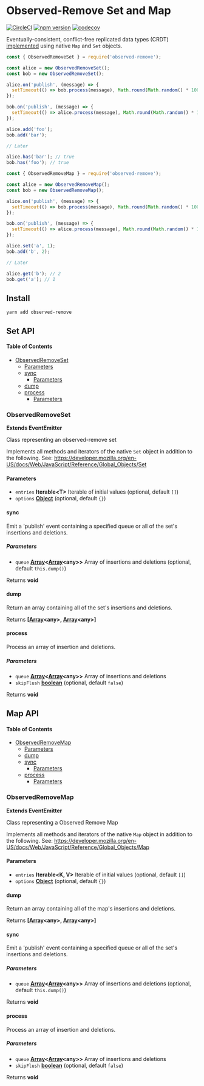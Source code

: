# Observed-Remove Set and Map

[![CircleCI](https://circleci.com/gh/wehriam/observed-remove.svg?style=svg)](https://circleci.com/gh/wehriam/observed-remove) [![npm version](https://badge.fury.io/js/observed-remove.svg)](http://badge.fury.io/js/observed-remove) [![codecov](https://codecov.io/gh/wehriam/observed-remove/branch/master/graph/badge.svg)](https://codecov.io/gh/wehriam/observed-remove)

Eventually-consistent, conflict-free replicated data types (CRDT) [implemented](https://github.com/wehriam/observed-remove/blob/master/src/index.js) using native `Map` and `Set` objects.

```js
const { ObservedRemoveSet } = require('observed-remove');

const alice = new ObservedRemoveSet();
const bob = new ObservedRemoveSet();

alice.on('publish', (message) => {
  setTimeout(() => bob.process(message), Math.round(Math.random() * 1000));
});

bob.on('publish', (message) => {
  setTimeout(() => alice.process(message), Math.round(Math.random() * 1000));
});

alice.add('foo');
bob.add('bar');

// Later

alice.has('bar'); // true
bob.has('foo'); // true
```

```js
const { ObservedRemoveMap } = require('observed-remove');

const alice = new ObservedRemoveMap();
const bob = new ObservedRemoveMap();

alice.on('publish', (message) => {
  setTimeout(() => bob.process(message), Math.round(Math.random() * 1000));
});

bob.on('publish', (message) => {
  setTimeout(() => alice.process(message), Math.round(Math.random() * 1000));
});

alice.set('a', 1);
bob.add('b', 2);

// Later

alice.get('b'); // 2
bob.get('a'); // 1
```

## Install

`yarn add observed-remove`

## Set API

<!-- Generated by documentation.js. Update this documentation by updating the source code. -->

#### Table of Contents

-   [ObservedRemoveSet](#observedremoveset)
    -   [Parameters](#parameters)
    -   [sync](#sync)
        -   [Parameters](#parameters-1)
    -   [dump](#dump)
    -   [process](#process)
        -   [Parameters](#parameters-2)

### ObservedRemoveSet

**Extends EventEmitter**

Class representing an observed-remove set

Implements all methods and iterators of the native `Set` object in addition to the following.
See: <https://developer.mozilla.org/en-US/docs/Web/JavaScript/Reference/Global_Objects/Set>

#### Parameters

-   `entries` **Iterable&lt;T>** Iterable of initial values (optional, default `[]`)
-   `options` **[Object](https://developer.mozilla.org/docs/Web/JavaScript/Reference/Global_Objects/Object)**  (optional, default `{}`)

#### sync

Emit a 'publish' event containing a specified queue or all of the set's insertions and deletions.

##### Parameters

-   `queue` **[Array](https://developer.mozilla.org/docs/Web/JavaScript/Reference/Global_Objects/Array)&lt;[Array](https://developer.mozilla.org/docs/Web/JavaScript/Reference/Global_Objects/Array)&lt;any>>** Array of insertions and deletions (optional, default `this.dump()`)

Returns **void** 

#### dump

Return an array containing all of the set's insertions and deletions.

Returns **\[[Array](https://developer.mozilla.org/docs/Web/JavaScript/Reference/Global_Objects/Array)&lt;any>, [Array](https://developer.mozilla.org/docs/Web/JavaScript/Reference/Global_Objects/Array)&lt;any>]** 

#### process

Process an array of insertion and deletions.

##### Parameters

-   `queue` **[Array](https://developer.mozilla.org/docs/Web/JavaScript/Reference/Global_Objects/Array)&lt;[Array](https://developer.mozilla.org/docs/Web/JavaScript/Reference/Global_Objects/Array)&lt;any>>** Array of insertions and deletions
-   `skipFlush` **[boolean](https://developer.mozilla.org/docs/Web/JavaScript/Reference/Global_Objects/Boolean)**  (optional, default `false`)

Returns **void** 

## Map API

<!-- Generated by documentation.js. Update this documentation by updating the source code. -->

#### Table of Contents

-   [ObservedRemoveMap](#observedremovemap)
    -   [Parameters](#parameters)
    -   [dump](#dump)
    -   [sync](#sync)
        -   [Parameters](#parameters-1)
    -   [process](#process)
        -   [Parameters](#parameters-2)

### ObservedRemoveMap

**Extends EventEmitter**

Class representing a Observed Remove Map

Implements all methods and iterators of the native `Map` object in addition to the following.
See: <https://developer.mozilla.org/en-US/docs/Web/JavaScript/Reference/Global_Objects/Map>

#### Parameters

-   `entries` **Iterable&lt;K, V>** Iterable of initial values (optional, default `[]`)
-   `options` **[Object](https://developer.mozilla.org/docs/Web/JavaScript/Reference/Global_Objects/Object)**  (optional, default `{}`)

#### dump

Return an array containing all of the map's insertions and deletions.

Returns **\[[Array](https://developer.mozilla.org/docs/Web/JavaScript/Reference/Global_Objects/Array)&lt;any>, [Array](https://developer.mozilla.org/docs/Web/JavaScript/Reference/Global_Objects/Array)&lt;any>]** 

#### sync

Emit a 'publish' event containing a specified queue or all of the set's insertions and deletions.

##### Parameters

-   `queue` **[Array](https://developer.mozilla.org/docs/Web/JavaScript/Reference/Global_Objects/Array)&lt;[Array](https://developer.mozilla.org/docs/Web/JavaScript/Reference/Global_Objects/Array)&lt;any>>** Array of insertions and deletions (optional, default `this.dump()`)

Returns **void** 

#### process

Process an array of insertion and deletions.

##### Parameters

-   `queue` **[Array](https://developer.mozilla.org/docs/Web/JavaScript/Reference/Global_Objects/Array)&lt;[Array](https://developer.mozilla.org/docs/Web/JavaScript/Reference/Global_Objects/Array)&lt;any>>** Array of insertions and deletions
-   `skipFlush` **[boolean](https://developer.mozilla.org/docs/Web/JavaScript/Reference/Global_Objects/Boolean)**  (optional, default `false`)

Returns **void** 
